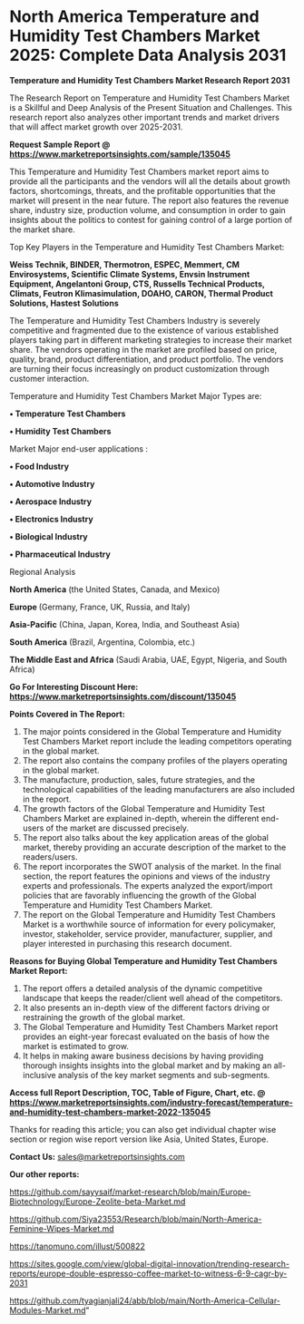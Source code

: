 # North America Temperature and Humidity Test Chambers Market 2025: Complete Data Analysis 2031

<strong>Temperature and Humidity Test Chambers Market Research Report 2031</strong>

The Research Report on Temperature and Humidity Test Chambers Market is a Skillful and Deep Analysis of the Present Situation and Challenges. This research report also analyzes other important trends and market drivers that will affect market growth over 2025-2031.

<strong>Request Sample Report @ <a href=https://www.marketreportsinsights.com/sample/135045>https://www.marketreportsinsights.com/sample/135045</a></strong>

This Temperature and Humidity Test Chambers market report aims to provide all the participants and the vendors will all the details about growth factors, shortcomings, threats, and the profitable opportunities that the market will present in the near future. The report also features the revenue share, industry size, production volume, and consumption in order to gain insights about the politics to contest for gaining control of a large portion of the market share.

Top Key Players in the Temperature and Humidity Test Chambers Market:

<strong>Weiss Technik, BINDER, Thermotron, ESPEC, Memmert, CM Envirosystems, Scientific Climate Systems, Envsin Instrument Equipment, Angelantoni Group, CTS, Russells Technical Products, Climats, Feutron Klimasimulation, DOAHO, CARON, Thermal Product Solutions, Hastest Solutions</strong>

The Temperature and Humidity Test Chambers Industry is severely competitive and fragmented due to the existence of various established players taking part in different marketing strategies to increase their market share. The vendors operating in the market are profiled based on price, quality, brand, product differentiation, and product portfolio. The vendors are turning their focus increasingly on product customization through customer interaction.

Temperature and Humidity Test Chambers Market Major Types are:

<strong>• Temperature Test Chambers

• Humidity Test Chambers</strong>

Market Major end-user applications :

<strong>• Food Industry

• Automotive Industry

• Aerospace Industry

• Electronics Industry

• Biological Industry

• Pharmaceutical Industry</strong>

Regional Analysis

</u><strong><b>North America</b></strong> (the United States, Canada, and Mexico)

<strong><b>Europe </b></strong>(Germany, France, UK, Russia, and Italy)

<strong><b>Asia-Pacific</b></strong> (China, Japan, Korea, India, and Southeast Asia)

<strong><b>South America</b></strong> (Brazil, Argentina, Colombia, etc.)

<strong><b>The Middle East and Africa</b></strong> (Saudi Arabia, UAE, Egypt, Nigeria, and South Africa)

<strong>Go For Interesting Discount Here: <a href=https://www.marketreportsinsights.com/discount/135045>https://www.marketreportsinsights.com/discount/135045</a></strong>

<strong>Points Covered in The Report:</strong>
<ol>
  <li>The major points considered in the Global Temperature and Humidity Test Chambers Market report include the leading competitors operating in the global market.</li>
  <li>The report also contains the company profiles of the players operating in the global market.</li>
  <li>The manufacture, production, sales, future strategies, and the technological capabilities of the leading manufacturers are also included in the report.</li>
  <li>The growth factors of the Global Temperature and Humidity Test Chambers Market are explained in-depth, wherein the different end-users of the market are discussed precisely.</li>
  <li>The report also talks about the key application areas of the global market, thereby providing an accurate description of the market to the readers/users.</li>
  <li>The report incorporates the SWOT analysis of the market. In the final section, the report features the opinions and views of the industry experts and professionals. The experts analyzed the export/import policies that are favorably influencing the growth of the Global Temperature and Humidity Test Chambers Market.</li>
  <li>The report on the Global Temperature and Humidity Test Chambers Market is a worthwhile source of information for every policymaker, investor, stakeholder, service provider, manufacturer, supplier, and player interested in purchasing this research document.</li>
</ol>
<strong>Reasons for Buying Global Temperature and Humidity Test Chambers Market Report:</strong>

<ol>
  <li>The report offers a detailed analysis of the dynamic competitive landscape that keeps the reader/client well ahead of the competitors.</li>
  <li>It also presents an in-depth view of the different factors driving or restraining the growth of the global market.</li>
  <li>The Global Temperature and Humidity Test Chambers Market report provides an eight-year forecast evaluated on the basis of how the market is estimated to grow.</li>
  <li>It helps in making aware business decisions by having providing thorough insights insights into the global market and by making an all-inclusive analysis of the key market segments and sub-segments.</li>
</ol>
<strong>Access full Report Description, TOC, Table of Figure, Chart, etc. @ <a href=https://www.marketreportsinsights.com/industry-forecast/temperature-and-humidity-test-chambers-market-2022-135045>https://www.marketreportsinsights.com/industry-forecast/temperature-and-humidity-test-chambers-market-2022-135045</a></strong>


Thanks for reading this article; you can also get individual chapter wise section or region wise report version like Asia, United States, Europe.

<strong>Contact Us:</strong>
sales@marketreportsinsights.com

<strong>Our other reports:</strong>

<a href=https://github.com/sayysaif/market-research/blob/main/Europe-Biotechnology/Europe-Zeolite-beta-Market.md>https://github.com/sayysaif/market-research/blob/main/Europe-Biotechnology/Europe-Zeolite-beta-Market.md</a>

<a href=https://github.com/Siya23553/Research/blob/main/North-America-Feminine-Wipes-Market.md>https://github.com/Siya23553/Research/blob/main/North-America-Feminine-Wipes-Market.md</a>

<a href=https://tanomuno.com/illust/500822>https://tanomuno.com/illust/500822</a>

<a href=https://sites.google.com/view/global-digital-innovation/trending-research-reports/europe-double-espresso-coffee-market-to-witness-6-9-cagr-by-2031>https://sites.google.com/view/global-digital-innovation/trending-research-reports/europe-double-espresso-coffee-market-to-witness-6-9-cagr-by-2031</a>

<a href=https://github.com/tyagianjali24/abb/blob/main/North-America-Cellular-Modules-Market.md>https://github.com/tyagianjali24/abb/blob/main/North-America-Cellular-Modules-Market.md</a>"
